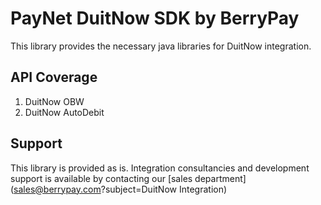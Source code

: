 # PayNet DuitNow SDK by BerryPay

This library provides the necessary java libraries for DuitNow integration.

## API Coverage

1. DuitNow OBW
2. DuitNow AutoDebit

## Support

This library is provided as is. Integration consultancies and development support is available by contacting our [sales department](<sales@berrypay.com>?subject=DuitNow Integration)
